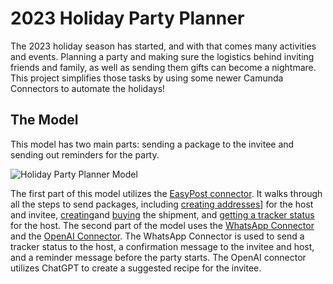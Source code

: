# 2023 Holiday Party Planner

The 2023 holiday season has started, and with that comes many activities and events. Planning a party and making sure the logistics behind inviting friends and family, as well as sending them gifts can become a nightmare. This project simplifies those tasks by using some newer Camunda Connectors to automate the holidays!

## The Model
This model has two main parts: sending a package to the invitee and sending out reminders for the party.

![Holiday Party Planner Model](sparty-planner-model.png)

The first part of this model utilizes the [EasyPost connector](https://docs.camunda.io/docs/components/connectors/out-of-the-box-connectors/easy-post/). It walks through all the steps to send packages, including [creating addresses](https://docs.camunda.io/docs/components/connectors/out-of-the-box-connectors/easy-post/#create-address)] for the host and invitee, [creating](https://docs.camunda.io/docs/components/connectors/out-of-the-box-connectors/easy-post/#create-a-shipment)and [buying](https://docs.camunda.io/docs/components/connectors/out-of-the-box-connectors/easy-post/#buy-a-shipment) the shipment, and [getting a tracker status](https://docs.camunda.io/docs/components/connectors/out-of-the-box-connectors/easy-post/#retrieve-a-tracker-by-id) for the host. The second part of the model uses the [WhatsApp Connector](https://docs.camunda.io/docs/components/connectors/out-of-the-box-connectors/whatsapp/) and the [OpenAI Connector](https://docs.camunda.io/docs/components/connectors/out-of-the-box-connectors/openai/). The WhatsApp Connector is used to send a tracker status to the host, a confirmation message to the invitee and host, and a reminder message before the party starts. The OpenAI connector utilizes ChatGPT to create a suggested recipe for the invitee. 
